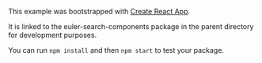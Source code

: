 This example was bootstrapped with [Create React App](https://github.com/facebook/create-react-app).

It is linked to the euler-search-components package in the parent directory for development purposes.

You can run `npm install` and then `npm start` to test your package.
